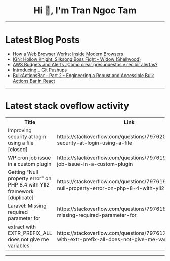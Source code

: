<h1 align="center">Hi 👋, I'm Tran Ngoc Tam</h1>

---

# Latest Blog Posts 
<!-- BLOG-POST-LIST:START -->
- [How a Web Browser Works: Inside Modern Browsers](https://dev.to/giovanni786/how-a-web-browser-works-inside-modern-browsers-3j8d)
- [IGN: Hollow Knight: Silksong Boss Fight - Widow &lpar;Shellwood&rpar;](https://dev.to/gg_news/ign-hollow-knight-silksong-boss-fight-widow-shellwood-46b2)
- [AWS Budgets and Alerts ¿Cómo crear presupuestos y recibir alertas?](https://dev.to/barbara_gaspar/aws-budgets-and-alerts-como-crear-presupuestos-y-recibir-alertas-1pgp)
- [Introducing… Git Pushups](https://dev.to/justinprojects/introducing-git-pushups-1o35)
- [BulkActionsBar - Part 2 - Engineering a Robust and Accessible Bulk Actions Bar in React](https://dev.to/talissoncosta/bulkactionsbar-part-2-engineering-a-robust-and-accessible-bulk-actions-bar-in-react-ac4)
<!-- BLOG-POST-LIST:END -->

---

# Latest stack oveflow activity
<table>
  <tr><th>Title</th><th>Link</th></tr>
  <!-- STACKOVERFLOW:START --><tr><td>Improving security at login using a file [closed]</td><td>https://stackoverflow.com/questions/79762036/improving-security-at-login-using-a-file</td></tr><tr><td>WP cron job issue in a custom plugin</td><td>https://stackoverflow.com/questions/79761974/wp-cron-job-issue-in-a-custom-plugin</td></tr><tr><td>Getting &quot;Null property error&quot; on PHP 8.4 with YII2 framework [duplicate]</td><td>https://stackoverflow.com/questions/79761946/getting-null-property-error-on-php-8-4-with-yii2-framework</td></tr><tr><td>Laravel: Missing required parameter for</td><td>https://stackoverflow.com/questions/79761891/laravel-missing-required-parameter-for</td></tr><tr><td>extract with EXTR_PREFIX_ALL does not give me variables</td><td>https://stackoverflow.com/questions/79761738/extract-with-extr-prefix-all-does-not-give-me-variables</td></tr><!-- STACKOVERFLOW:END -->
</table>

---


